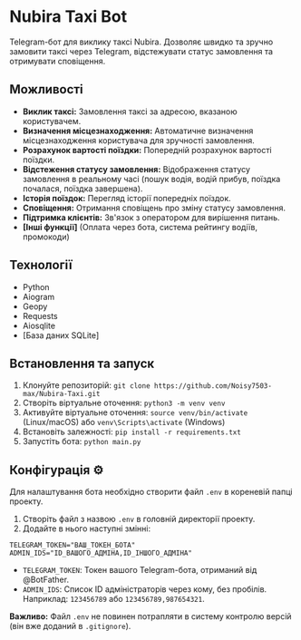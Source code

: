 # Nubira Taxi Bot

Telegram-бот для виклику таксі Nubira. Дозволяє швидко та зручно замовити таксі через Telegram, відстежувати статус замовлення та отримувати сповіщення.

## Можливості

* **Виклик таксі:** Замовлення таксі за адресою, вказаною користувачем.
* **Визначення місцезнаходження:** Автоматичне визначення місцезнаходження користувача для зручності замовлення.
* **Розрахунок вартості поїздки:** Попередній розрахунок вартості поїздки. 
* **Відстеження статусу замовлення:** Відображення статусу замовлення в реальному часі (пошук водія, водій прибув, поїздка почалася, поїздка завершена).
* **Історія поїздок:** Перегляд історії попередніх поїздок.
* **Сповіщення:** Отримання сповіщень про зміну статусу замовлення.
* **Підтримка клієнтів:** Зв'язок з оператором для вирішення питань. 
* **[Інші функції]** (Оплата через бота, система рейтингу водіїв, промокоди)

## Технології

* Python
* Aiogram
* Geopy
* Requests
* Aiosqlite
* [База даних SQLite]

## Встановлення та запуск

1. Клонуйте репозиторій: `git clone https://github.com/Noisy7503-max/Nubira-Taxi.git`
2. Створіть віртуальне оточення: `python3 -m venv venv`
3. Активуйте віртуальне оточення: `source venv/bin/activate` (Linux/macOS) або `venv\Scripts\activate` (Windows)
4. Встановіть залежності: `pip install -r requirements.txt`
5. Запустіть бота: `python main.py`

## Конфігурація ⚙️

Для налаштування бота необхідно створити файл `.env` в кореневій папці проекту.

1.  Створіть файл з назвою `.env` в головній директорії проекту.
2.  Додайте в нього наступні змінні:

```env
TELEGRAM_TOKEN="ВАШ_ТОКЕН_БОТА"
ADMIN_IDS="ID_ВАШОГО_АДМІНА,ID_ІНШОГО_АДМІНА"
```

*   `TELEGRAM_TOKEN`: Токен вашого Telegram-бота, отриманий від @BotFather.
*   `ADMIN_IDS`: Список ID адміністраторів через кому, без пробілів. Наприклад: `123456789` або `123456789,987654321`.

**Важливо:** Файл `.env` не повинен потрапляти в систему контролю версій (він вже доданий в `.gitignore`).
